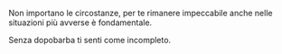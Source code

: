 Non importano le circostanze, per te rimanere impeccabile anche nelle situazioni più avverse è fondamentale.

Senza dopobarba ti senti come incompleto.